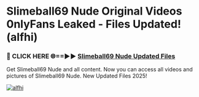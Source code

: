 # Slimeball69 Nude Original Videos 0nlyFans Leaked - Files Updated! (alfhi)

<h3>🔴 CLICK HERE 🌐==►► <a href="https://tinyurl.com/52m3yx9h" rel="nofollow">Slimeball69 Nude Updated Files</a></h3>

Get Slimeball69 Nude and all content. Now you can access all videos and pictures of Slimeball69 Nude. New Updated Files 2025!

[![alfhi](https://i.imgur.com/TnHtlc8.gif)](https://tinyurl.com/52m3yx9h)
